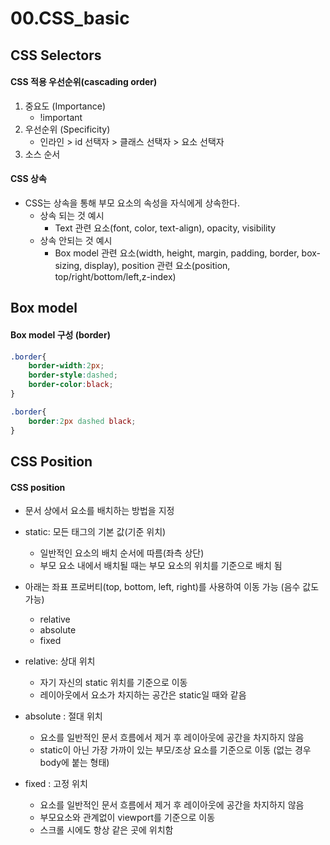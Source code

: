 # 00.CSS_basic



## CSS Selectors

#### CSS 적용 우선순위(cascading order)

1. 중요도 (Importance)
   - !important
2. 우선순위 (Specificity)
   - 인라인 > id 선택자 > 클래스 선택자 > 요소 선택자
3. 소스 순서

#### CSS 상속

- CSS는 상속을 통해 부모 요소의 속성을 자식에게 상속한다.
  - 상속 되는 것 예시
    - Text 관련 요소(font, color, text-align), opacity, visibility
  - 상속 안되는 것 예시
    - Box model 관련 요소(width, height, margin, padding, border, box-sizing, display), position 관련 요소(position, top/right/bottom/left,z-index)



## Box model

#### Box model 구성 (border)

```css
.border{
    border-width:2px;
    border-style:dashed;
    border-color:black;
}

.border{
    border:2px dashed black;
}
```



## CSS Position

#### CSS position

- 문서 상에서 요소를 배치하는 방법을 지정
- static: 모든 태그의 기본 값(기준 위치)
  - 일반적인 요소의 배치 순서에 따름(좌측 상단)
  - 부모 요소 내에서 배치될 때는 부모 요소의 위치를 기준으로 배치 됨
- 아래는 좌표 프로버티(top, bottom, left, right)를 사용하여 이동 가능 (음수 값도 가능)
  - relative
  - absolute
  - fixed

- relative: 상대 위치
  - 자기 자신의 static 위치를 기준으로 이동
  - 레이아웃에서 요소가 차지하는 공간은 static일 때와 같음
- absolute : 절대 위치
  - 요소를 일반적인 문서 흐름에서 제거 후 레이아웃에 공간을 차지하지 않음
  - static이 아닌 가장 가까이 있는 부모/조상 요소를 기준으로 이동 (없는 경우 body에 붙는 형태)
- fixed : 고정 위치
  - 요소를 일반적인 문서 흐름에서 제거 후 레이아웃에 공간을 차지하지 않음
  - 부모요소와 관계없이 viewport를 기준으로 이동
  - 스크롤 시에도 항상 같은 곳에 위치함